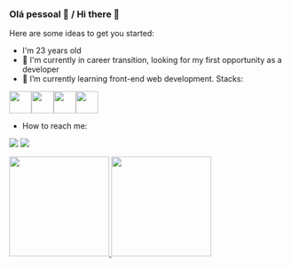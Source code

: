 ### Olá pessoal 👋 / Hi there 👋


Here are some ideas to get you started:
- I'm 23 years old
- 🔭 I'm currently in career transition, looking for my first opportunity as a developer
- 🌱 I’m currently learning front-end web development. Stacks:

<img src="https://cdn.jsdelivr.net/gh/devicons/devicon/icons/javascript/javascript-plain.svg" width="40" height="40"/><img src="https://cdn.jsdelivr.net/gh/devicons/devicon/icons/html5/html5-plain-wordmark.svg" width="40" height="40"/><img src="https://cdn.jsdelivr.net/gh/devicons/devicon/icons/css3/css3-plain-wordmark.svg" width="40" height="40"/><img src="https://cdn.jsdelivr.net/gh/devicons/devicon/icons/git/git-original.svg" width="40" height="40"/>
           

- How to reach me:

<a href="https://www.linkedin.com/in/carlosreiker/" target="_blank"><img src="https://img.shields.io/badge/LinkedIn-0077B5?style=for-the-badge&logo=linkedin&logoColor=white"></a> <a href="https://www.instagram.com/_careikr/" target="_blank"><img src="https://img.shields.io/badge/Instagram-E4405F?style=for-the-badge&logo=instagram&logoColor=white"></a>


<div>
<a href="https://github.com/Carlos-Reiker">
<img height="180em" src="https://github-readme-stats.vercel.app/api/top-langs/?username=seu-usuário-aqui&layout=compact&langs_count=7&theme=dracula"/>
<img height="180em" src="https://github-readme-stats.vercel.app/api?username=seu-usuário-aqui&show_icons=true&theme=dracula&include_all_commits=true&count_private=true"/>
</div>


